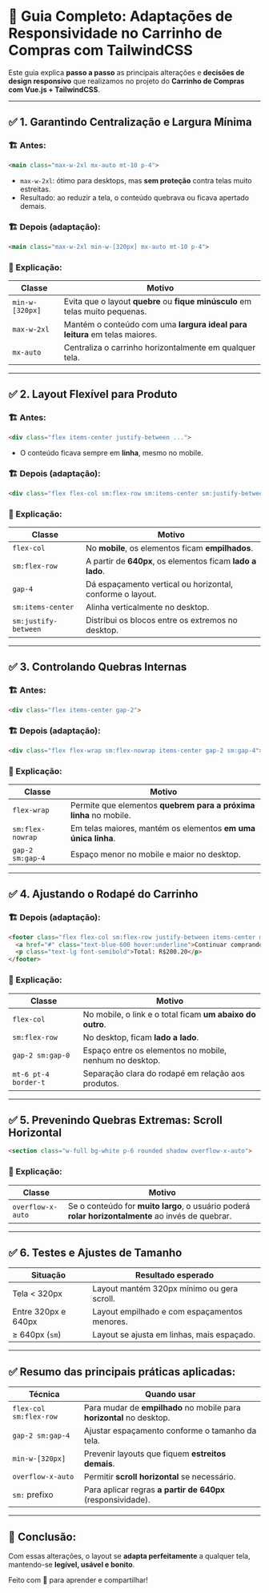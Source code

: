 
# 📝 Guia Completo: Adaptações de Responsividade no Carrinho de Compras com TailwindCSS

Este guia explica **passo a passo** as principais alterações e **decisões de design responsivo** que realizamos no projeto do **Carrinho de Compras com Vue.js + TailwindCSS**.

---

## ✅ 1. Garantindo Centralização e Largura Mínima

### 🏗️ Antes:
```html
<main class="max-w-2xl mx-auto mt-10 p-4">
```

- `max-w-2xl`: ótimo para desktops, mas **sem proteção** contra telas muito estreitas.
- Resultado: ao reduzir a tela, o conteúdo quebrava ou ficava apertado demais.

### 🏗️ Depois (adaptação):

```html
<main class="max-w-2xl min-w-[320px] mx-auto mt-10 p-4">
```

### 📌 Explicação:
| Classe            | Motivo                                                       |
|-------------------|--------------------------------------------------------------|
| `min-w-[320px]`   | Evita que o layout **quebre** ou **fique minúsculo** em telas muito pequenas. |
| `max-w-2xl`       | Mantém o conteúdo com uma **largura ideal para leitura** em telas maiores. |
| `mx-auto`         | Centraliza o carrinho horizontalmente em qualquer tela.       |

---

## ✅ 2. Layout Flexível para Produto

### 🏗️ Antes:
```html
<div class="flex items-center justify-between ...">
```

- O conteúdo ficava sempre em **linha**, mesmo no mobile.

### 🏗️ Depois (adaptação):

```html
<div class="flex flex-col sm:flex-row sm:items-center sm:justify-between border-t py-4 gap-4">
```

### 📌 Explicação:
| Classe                     | Motivo                                                      |
|----------------------------|-------------------------------------------------------------|
| `flex-col`                 | No **mobile**, os elementos ficam **empilhados**. |
| `sm:flex-row`              | A partir de **640px**, os elementos ficam **lado a lado**.   |
| `gap-4`                    | Dá espaçamento vertical ou horizontal, conforme o layout.   |
| `sm:items-center`          | Alinha verticalmente no desktop. |
| `sm:justify-between`       | Distribui os blocos entre os extremos no desktop.            |

---

## ✅ 3. Controlando Quebras Internas

### 🏗️ Antes:
```html
<div class="flex items-center gap-2">
```

### 🏗️ Depois (adaptação):

```html
<div class="flex flex-wrap sm:flex-nowrap items-center gap-2 sm:gap-4">
```

### 📌 Explicação:
| Classe            | Motivo                                                     |
|-------------------|------------------------------------------------------------|
| `flex-wrap`       | Permite que elementos **quebrem para a próxima linha** no mobile. |
| `sm:flex-nowrap`  | Em telas maiores, mantém os elementos **em uma única linha**. |
| `gap-2 sm:gap-4`  | Espaço menor no mobile e maior no desktop. |

---

## ✅ 4. Ajustando o Rodapé do Carrinho

### 🏗️ Depois (adaptação):

```html
<footer class="flex flex-col sm:flex-row justify-between items-center mt-6 pt-4 border-t border-gray-300 gap-2 sm:gap-0">
  <a href="#" class="text-blue-600 hover:underline">Continuar comprando</a>
  <p class="text-lg font-semibold">Total: R$200.20</p>
</footer>
```

### 📌 Explicação:
| Classe                  | Motivo                                                   |
|------------------------|----------------------------------------------------------|
| `flex-col`              | No mobile, o link e o total ficam **um abaixo do outro**. |
| `sm:flex-row`           | No desktop, ficam **lado a lado**.                        |
| `gap-2 sm:gap-0`        | Espaço entre os elementos no mobile, nenhum no desktop. |
| `mt-6 pt-4 border-t`    | Separação clara do rodapé em relação aos produtos.       |

---

## ✅ 5. Prevenindo Quebras Extremas: Scroll Horizontal

```html
<section class="w-full bg-white p-6 rounded shadow overflow-x-auto">
```

### 📌 Explicação:
| Classe             | Motivo                                                       |
|--------------------|--------------------------------------------------------------|
| `overflow-x-auto`  | Se o conteúdo for **muito largo**, o usuário poderá **rolar horizontalmente** ao invés de quebrar. |

---

## ✅ 6. Testes e Ajustes de Tamanho

| Situação                  | Resultado esperado                           |
|--------------------------|----------------------------------------------|
| Tela < 320px             | Layout mantém 320px mínimo ou gera scroll.    |
| Entre 320px e 640px      | Layout empilhado e com espaçamentos menores.   |
| ≥ 640px (`sm`)           | Layout se ajusta em linhas, mais espaçado.   |

---

## ✅ Resumo das principais práticas aplicadas:

| Técnica                            | Quando usar                                                        |
|-------------------------------------|--------------------------------------------------------------------|
| `flex-col sm:flex-row`              | Para mudar de **empilhado** no mobile para **horizontal** no desktop. |
| `gap-2 sm:gap-4`                   | Ajustar espaçamento conforme o tamanho da tela.                   |
| `min-w-[320px]`                    | Prevenir layouts que fiquem **estreitos demais**.                 |
| `overflow-x-auto`                  | Permitir **scroll horizontal** se necessário.                     |
| `sm:` prefixo                      | Para aplicar regras **a partir de 640px** (responsividade).       |

---

## 🏁 Conclusão:

Com essas alterações, o layout se **adapta perfeitamente** a qualquer tela, mantendo-se **legível, usável e bonito**.

Feito com 💚 para aprender e compartilhar!
